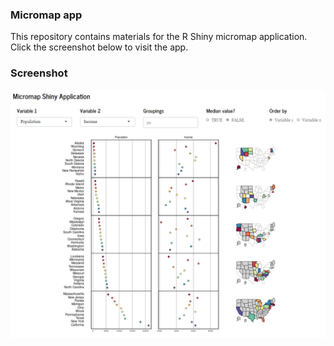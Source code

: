 
### Micromap app

This repository contains materials for the R Shiny micromap application.  Click the screenshot below to visit the app.

### Screenshot

<a href="https://beckmw.shinyapps.io/micromap_app"><img src = "app.PNG"></a>
